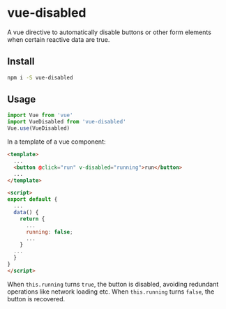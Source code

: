 # vue-disabled

A vue directive to automatically disable buttons or other form elements when certain reactive data are true.

## Install

```bash
npm i -S vue-disabled
```

## Usage

```js
import Vue from 'vue'
import VueDisabled from 'vue-disabled'
Vue.use(VueDisabled)
```

In a template of a vue component:

```html
<template>
  ...
  <button @click="run" v-disabled="running">run</button>
  ...
</template>

<script>
export default {
  ...
  data() {
    return {
      ...
      running: false;
      ...
    }
  ...
  }
}
</script>
```

When `this.running` turns `true`, the button is disabled, avoiding redundant operations like network loading etc. When `this.running` turns `false`, the button is recovered.
